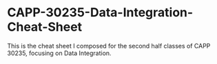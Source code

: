 # CAPP-30235-Data-Integration-Cheat-Sheet
This is the cheat sheet I composed for the second half classes of CAPP 30235, focusing on Data Integration.
